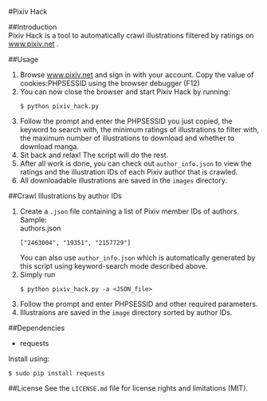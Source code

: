 #Pixiv Hack

##Introduction  
Pixiv Hack is a tool to automatically crawl illustrations filtered by ratings on www.pixiv.net .

##Usage  
1. Browse www.pixiv.net and sign in with your account. Copy the value of cookies:PHPSESSID using the browser debugger (F12)  
2. You can now close the browser and start Pixiv Hack by running:  
	```
	$ python pixiv_hack.py
	```
3. Follow the prompt and enter the PHPSESSID you just copied, the keyword to search with, the minimum ratings of illustrations to filter with, the maximum number of illustrations to download and whether to download manga.  
4. Sit back and relax! The script will do the rest.  
5. After all work is done, you can check out ```author_info.json``` to view the ratings and the illustration IDs of each Pixiv author that is crawled.  
6. All downloadable illustrations are saved in the ```images``` directory.

##Crawl Illustrations by author IDs  
1. Create a ```.json``` file containing a list of Pixiv member IDs of authors. Sample:  
		authors.json
	```
	["2463004", "19351", "2157729"]
	```
	You can also use ```author_info.json``` which is automatically generated by this script using keyword-search mode described above.  
2. Simply run  
	```  
	$ python pixiv_hack.py -a <JSON_file>
	```
3. Follow the prompt and enter PHPSESSID and other required parameters.  
4. Illustraions are saved in the ```image``` directory sorted by author IDs.

##Dependencies  
* requests

Install using:  
```
$ sudo pip install requests
```

##License
See the ```LICENSE.md``` file for license rights and limitations (MIT).
